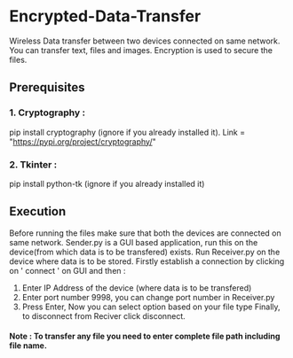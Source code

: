 # Encrypted-Data-Transfer
Wireless Data transfer between two devices connected on same network. You can transfer text, files and images.
Encryption is used to secure the files.

## Prerequisites
### 1. Cryptography : 
   pip install cryptography (ignore if you already installed it). Link = "https://pypi.org/project/cryptography/"
 
### 2. Tkinter : 
   pip install python-tk (ignore if you already installed it)
       

## Execution  
Before running the files make sure that both the devices are connected on same network.
Sender.py is a GUI based application, run this on the device(from which data is to be transfered) exists.
Run Receiver.py on the device where data is to be stored.
Firstly establish a connection by clicking on ' connect ' on GUI and then :
  1. Enter IP Address of the device (where data is to be transfered)
  2. Enter port number 9998, you can change port number in Receiver.py
  3. Press Enter,
Now you can select option based on your file type
Finally, to disconnect from Reciver click disconnect.
#### Note : To transfer any file you need to enter complete file path including file name.
